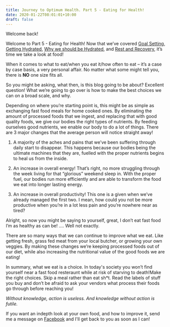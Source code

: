 ```yaml
---
title: Journey to Optimum Health. Part 5 - Eating for Health!
date: 2020-01-22T08:01:01+10:00
draft: false
---
```


Welcome back!  

Welcome to Part 5 - Eating for Health! Now that we’ve covered [Goal Setting,](https://peterherring.netlify.com/posts/journey-to-optimum-health.-part-1-goal-setting/) [Getting Hydrated](https://peterherring.netlify.com/posts/getting-hydrated/), [Why we should be Hydrated](https://peterherring.netlify.com/posts/journey-to-optimum-health.-part-3.-why-water/), and [Rest and Recovery](https://peterherring.netlify.com/posts/journey-to-optimum-health.-part-4-take-a-load-off/), it’s time we take a look at food!

When it comes to what to eat/when you eat it/how often to eat – it’s a case by case basis, a very personal affair. No matter what some might tell you, there is **NO** one size fits all. 



So you might be asking, what then, is this blog going to be about?
Excellent question! What we’re going to go over is how to make the best choices we can on a broad scale, and why. 



Depending on where you’re starting point is, this might be as simple as exchanging fast food meals for home cooked ones. By eliminating the amount of processed foods that we ingest, and replacing that with good quality foods, we give our bodies the right types of nutrients. By feeding ourselves good nutrients, we enable our body to do a lot of things. There are 3 major changes that the average person will notice straight away!

1. A majority of the aches and pains that we’ve been suffering through daily start to disappear. This happens because our bodies being the ultimate machines that they are, fuelled with the proper nutrients begins to heal us from the inside. 

2. An increase in overall energy! That’s right, no more struggling through the week living for that “glorious” weekend sleep in. With the proper fuel, our bodies run more efficiently and are able to transform the food we eat into longer lasting energy. 

3. An increase in overall productivity! This one is a given when we’ve already managed the first two. I mean, how could you not be more productive when you’re in a lot less pain and you’re nowhere near as tired?

   

   

Alright, so now you might be saying to yourself, great, I don’t eat fast food I’m as healthy as can be! …. Well not exactly. 

There are so many ways that we can continue to improve what we eat. Like getting fresh, grass fed meat from your local butcher, or growing your own veggies. By making these changes we’re keeping processed foods out of our diet, while also increasing the nutritional value of the good foods we are eating! 



In summary, what we eat is a choice. In today's society you won’t find yourself near a fast food resteraunt while at risk of starving to death!Make the right choices. Skip a meal rather than eat sh*t. Read the labels of stuff you buy and don’t be afraid to ask your vendors what process their foods go through before reaching you! 



*_Without knowledge, action is useless. And knowledge without action is futile._*  



If you want an indepth look at your own food, and how to improve it, send me a message on [Facebook](https://www.facebook.com/petehktrainer1/?ref=aymt_homepage_panel&eid=ARBDNfxigQmiPsWuTAljoM9GeMw27tXhG9fTahnY_LWse8fPGr7S_EDgM-bJVuJtL0eactB9vlgh3LJ3) and I'll get back to you as soon as I can!